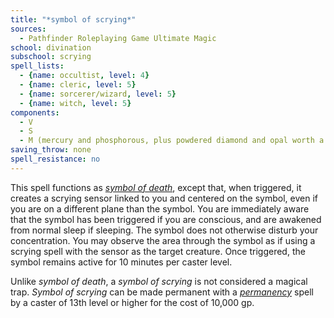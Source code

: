 ```yaml
---
title: "*symbol of scrying*"
sources:
  - Pathfinder Roleplaying Game Ultimate Magic
school: divination
subschool: scrying
spell_lists:
  - {name: occultist, level: 4}
  - {name: cleric, level: 5}
  - {name: sorcerer/wizard, level: 5}
  - {name: witch, level: 5}
components:
  - V
  - S
  - M (mercury and phosphorous, plus powdered diamond and opal worth a total of 1,000 gp)
saving_throw: none
spell_resistance: no
---
```


This spell functions as [*symbol of death*](/spells/symbol-of-death/), except that, when triggered, it creates a scrying sensor linked to you and centered on the symbol, even if you are on a different plane than the symbol. You are immediately aware that the symbol has been triggered if you are conscious, and are awakened from normal sleep if sleeping. The symbol does not otherwise disturb your concentration. You may observe the area through the symbol as if using a scrying spell with the sensor as the target creature. Once triggered, the symbol remains active for 10 minutes per caster level.

Unlike *symbol of death*, a *symbol of scrying* is not considered a magical trap. *Symbol of scrying* can be made permanent with a [*permanency*](/spells/permanency/) spell by a caster of 13th level or higher for the cost of 10,000 gp.

